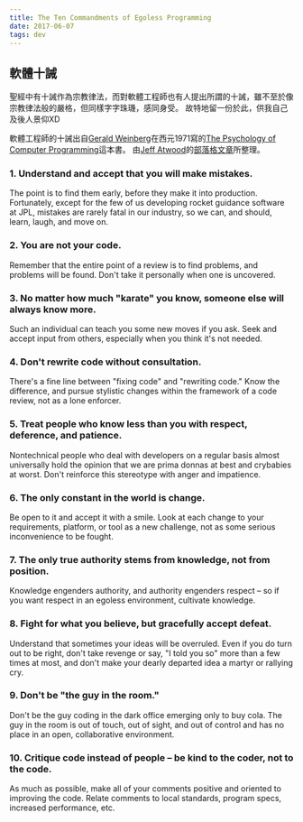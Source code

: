 ```yaml
---
title: The Ten Commandments of Egoless Programming
date: 2017-06-07
tags: dev
---
```


## 軟體十誡
聖經中有十誡作為宗教律法，而對軟體工程師也有人提出所謂的十誡，雖不至於像宗教律法般的嚴格，但同樣字字珠璣，感同身受。 故特地留一份於此，供我自己及後人景仰XD

軟體工程師的十誡出自[Gerald Weinberg](https://en.wikipedia.org/wiki/Gerald_Weinberg)在西元1971寫的[The Psychology of Computer Programming](https://www.amazon.com/exec/obidos/ASIN/0932633420/codihorr-20)這本書。 由[Jeff Atwood](https://blog.codinghorror.com/about-me)的[部落格文章](https://blog.codinghorror.com/the-ten-commandments-of-egoless-programming)所整理。

### 1. Understand and accept that you will make mistakes. 
The point is to find them early, before they make it into production. Fortunately, except for the few of us developing rocket guidance software at JPL, mistakes are rarely fatal in our industry, so we can, and should, learn, laugh, and move on.


### 2. You are not your code. 
Remember that the entire point of a review is to find problems, and problems will be found. Don't take it personally when one is uncovered.


### 3. No matter how much "karate" you know, someone else will always know more. 
Such an individual can teach you some new moves if you ask. Seek and accept input from others, especially when you think it's not needed.


### 4. Don't rewrite code without consultation. 
There's a fine line between "fixing code" and "rewriting code." Know the difference, and pursue stylistic changes within the framework of a code review, not as a lone enforcer.


### 5. Treat people who know less than you with respect, deference, and patience. 
Nontechnical people who deal with developers on a regular basis almost universally hold the opinion that we are prima donnas at best and crybabies at worst. Don't reinforce this stereotype with anger and impatience.


### 6. The only constant in the world is change. 
Be open to it and accept it with a smile. Look at each change to your requirements, platform, or tool as a new challenge, not as some serious inconvenience to be fought.


### 7. The only true authority stems from knowledge, not from position. 
Knowledge engenders authority, and authority engenders respect – so if you want respect in an egoless environment, cultivate knowledge.


### 8. Fight for what you believe, but gracefully accept defeat. 
Understand that sometimes your ideas will be overruled. Even if you do turn out to be right, don't take revenge or say, "I told you so" more than a few times at most, and don't make your dearly departed idea a martyr or rallying cry.


### 9. Don't be "the guy in the room." 
Don't be the guy coding in the dark office emerging only to buy cola. The guy in the room is out of touch, out of sight, and out of control and has no place in an open, collaborative environment.


### 10. Critique code instead of people – be kind to the coder, not to the code.
As much as possible, make all of your comments positive and oriented to improving the code. Relate comments to local standards, program specs, increased performance, etc.
